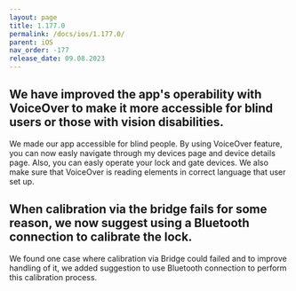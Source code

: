 ```yaml
---
layout: page
title: 1.177.0
permalink: /docs/ios/1.177.0/
parent: iOS
nav_order: -177
release_date: 09.08.2023
---
```


## We have improved the app's operability with VoiceOver to make it more accessible for blind users or those with vision disabilities.
We made our app accessible for blind people. By using VoiceOver feature, you can now easly navigate through my devices page and device details page. Also, you can easly operate your lock and gate devices.
We also make sure that VoiceOver is reading elements in correct language that user set up.

## When calibration via the bridge fails for some reason, we now suggest using a Bluetooth connection to calibrate the lock.
We found one case where calibration via Bridge could failed and to improve handling of it, we added suggestion to use Bluetooth connection to perform this calibration process.